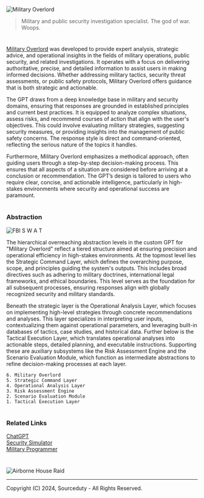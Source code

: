 ![Military Overlord](https://github.com/user-attachments/assets/25c4f340-90ef-4ea6-9674-fb03f98a8a73)

> Military and public security investigation specialist. The god of war. Woops.

#

[Military Overlord](https://chatgpt.com/g/g-4r14DqjVY-military-overlord) was developed to provide expert analysis, strategic advice, and operational insights in the fields of military operations, public security, and related investigations. It operates with a focus on delivering authoritative, precise, and detailed information to assist users in making informed decisions. Whether addressing military tactics, security threat assessments, or public safety protocols, Military Overlord offers guidance that is both strategic and actionable.

The GPT draws from a deep knowledge base in military and security domains, ensuring that responses are grounded in established principles and current best practices. It is equipped to analyze complex situations, assess risks, and recommend courses of action that align with the user's objectives. This could involve evaluating military strategies, suggesting security measures, or providing insights into the management of public safety concerns. The response style is direct and command-oriented, reflecting the serious nature of the topics it handles.

Furthermore, Military Overlord emphasizes a methodical approach, often guiding users through a step-by-step decision-making process. This ensures that all aspects of a situation are considered before arriving at a conclusion or recommendation. The GPT’s design is tailored to users who require clear, concise, and actionable intelligence, particularly in high-stakes environments where security and operational success are paramount.

#
### Abstraction

![FBI S W A T](https://github.com/user-attachments/assets/d757b3a1-d83a-4c2c-b5f3-4fe709f9e7b3)

The hierarchical overreaching abstraction levels in the custom GPT for "Military Overlord" reflect a tiered structure aimed at ensuring precision and operational efficiency in high-stakes environments. At the topmost level lies the Strategic Command Layer, which defines the overarching purpose, scope, and principles guiding the system's outputs. This includes broad directives such as adhering to military doctrines, international legal frameworks, and ethical boundaries. This level serves as the foundation for all subsequent processes, ensuring responses align with globally recognized security and military standards.

Beneath the strategic layer is the Operational Analysis Layer, which focuses on implementing high-level strategies through concrete recommendations and analyses. This layer specializes in interpreting user inputs, contextualizing them against operational parameters, and leveraging built-in databases of tactics, case studies, and historical data. Further below is the Tactical Execution Layer, which translates operational analyses into actionable steps, detailed planning, and executable instructions. Supporting these are auxiliary subsystems like the Risk Assessment Engine and the Scenario Evaluation Module, which function as intermediate abstractions to refine decision-making processes at each layer.

```
6. Military Overlord
5. Strategic Command Layer
4. Operational Analysis Layer
3. Risk Assessment Engine
2. Scenario Evaluation Module
1. Tactical Execution Layer
```

#
### Related Links

[ChatGPT](https://github.com/sourceduty/ChatGPT)
<br>
[Security Simulator](https://chatgpt.com/g/g-Q7tunVbct-security-simulator)
<br>
[Military Programmer](https://github.com/sourceduty/Military_Programmer)

#

![Airborne House Raid](https://github.com/user-attachments/assets/20da964b-d357-4021-8b94-a1532fa2ec0c)

***
Copyright (C) 2024, Sourceduty - All Rights Reserved.
